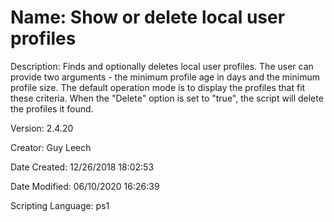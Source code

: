 ﻿# Name: Show or delete local user profiles

Description: Finds and optionally deletes local user profiles. The user can provide two arguments - the minimum profile age in days and the minimum profile size. The default operation mode is to display the profiles that fit these criteria. When the "Delete" option is set to "true", the script will delete the profiles it found.

Version: 2.4.20

Creator: Guy Leech

Date Created: 12/26/2018 18:02:53

Date Modified: 06/10/2020 16:26:39

Scripting Language: ps1

